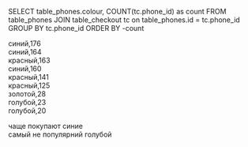 

SELECT table_phones.colour, COUNT(tc.phone_id) as count FROM table_phones JOIN table_checkout tc on table_phones.id = tc.phone_id GROUP BY tc.phone_id ORDER BY -count

синий,176 <br>
синий,164<br>
красный,163<br>
синий,160<br>
красный,141<br>
красный,125<br>
золотой,28<br>
голубой,23<br>
голубой,20<br>

чаще покупают синие
<br>
самый не популярний голубой
